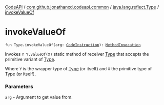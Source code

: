 [CodeAPI](../../index.md) / [com.github.jonathanxd.codeapi.common](../index.md) / [java.lang.reflect.Type](index.md) / [invokeValueOf](.)

# invokeValueOf

`fun Type.invokeValueOf(arg: `[`CodeInstruction`](../../com.github.jonathanxd.codeapi/-code-instruction.md)`): `[`MethodInvocation`](../../com.github.jonathanxd.codeapi.base/-method-invocation/index.md)

Invokes `Y Y.valueOf(X)` static method of receiver [Type](#) that accepts the
primitive variant of [Type](#).

Where `Y` is the wrapper type of [Type](#) (or itself) and `X` the primitive type of [Type](#) (or itself).

### Parameters

`arg` - Argument to get value from.